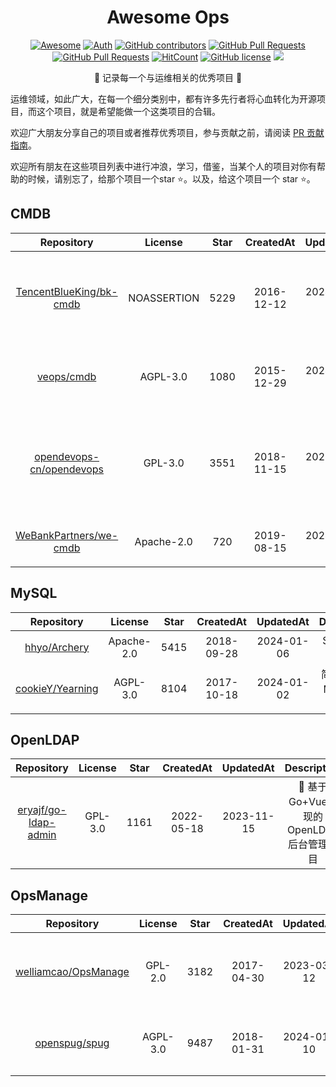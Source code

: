 <div align="center">
<h1>Awesome Ops</h1>

[![Awesome](https://awesome.re/badge.svg)](https://awesome.re)
[![Auth](https://img.shields.io/badge/Auth-eryajf-ff69b4)](https://github.com/eryajf)
[![GitHub contributors](https://img.shields.io/github/contributors/eryajf/awesome-ops)](https://github.com/eryajf/awesome-ops/graphs/contributors)
[![GitHub Pull Requests](https://img.shields.io/github/issues-pr/eryajf/awesome-ops)](https://github.com/eryajf/awesome-ops/pulls)
[![GitHub Pull Requests](https://img.shields.io/github/stars/eryajf/awesome-ops)](https://github.com/eryajf/awesome-ops/stargazers)
[![HitCount](https://views.whatilearened.today/views/github/eryajf/awesome-ops.svg)](https://github.com/eryajf/awesome-ops)
[![GitHub license](https://img.shields.io/github/license/eryajf/awesome-ops)](https://github.com/eryajf/awesome-ops/blob/main/LICENSE)
[![](https://img.shields.io/badge/Awesome-MyStarList-c780fa?logo=Awesome-Lists)](https://github.com/eryajf/awesome-stars-eryajf#readme)

<p>🧰 记录每一个与运维相关的优秀项目 🧰</p>
</div>

运维领域，如此广大，在每一个细分类别中，都有许多先行者将心血转化为开源项目，而这个项目，就是希望能做一个这类项目的合辑。

欢迎广大朋友分享自己的项目或者推荐优秀项目，参与贡献之前，请阅读 [PR 贡献指南](./CONTRIBUTING.md)。

欢迎所有朋友在这些项目列表中进行冲浪，学习，借鉴，当某个人的项目对你有帮助的时候，请别忘了，给那个项目一个star ⭐️。以及，给这个项目一个 star ⭐️。

## CMDB

| Repository  | License | Star  |CreatedAt | UpdatedAt  | Description |
|:-:|:-:|:-:|:-:|:-:|:-:|
| [TencentBlueKing/bk-cmdb](https://github.com/TencentBlueKing/bk-cmdb) | NOASSERTION | 5229 | 2016-12-12 | 2024-01-11 | 腾讯蓝鲸配置平台是一个面向资产及应用的企业级配置管理平台 |
| [veops/cmdb](https://github.com/veops/cmdb) | AGPL-3.0 | 1080 | 2015-12-29 | 2024-01-11 | 简单、轻量、通用的运维配置管理数据库 |
| [opendevops-cn/opendevops](https://github.com/opendevops-cn/opendevops) | GPL-3.0 | 3551 | 2018-11-15 | 2023-03-06 | 一站式DevOps、自动化运维、完全开源的云管理平台、自动化运维平台 |
| [WeBankPartners/we-cmdb](https://github.com/WeBankPartners/we-cmdb) | Apache-2.0 | 720 | 2019-08-15 | 2024-01-11 | 微众银行配置管理数据库系统 |


## MySQL

| Repository  | License | Star  |CreatedAt | UpdatedAt  | Description |
|:-:|:-:|:-:|:-:|:-:|:-:|
| [hhyo/Archery](https://github.com/hhyo/Archery) | Apache-2.0 | 5415 | 2018-09-28 | 2024-01-06 | SQL审核查询平台 |
| [cookieY/Yearning](https://github.com/cookieY/Yearning) | AGPL-3.0 | 8104 | 2017-10-18 | 2024-01-02 | 简单,高效的MYSQL 审计平台 |


## OpenLDAP

| Repository  | License | Star  |CreatedAt | UpdatedAt  | Description |
|:-:|:-:|:-:|:-:|:-:|:-:|
| [eryajf/go-ldap-admin](https://github.com/eryajf/go-ldap-admin) | GPL-3.0 | 1161 | 2022-05-18 | 2023-11-15 | 🌉 基于Go&#43;Vue实现的OpenLDAP后台管理项目 |


## OpsManage

| Repository  | License | Star  |CreatedAt | UpdatedAt  | Description |
|:-:|:-:|:-:|:-:|:-:|:-:|
| [welliamcao/OpsManage](https://github.com/welliamcao/OpsManage) | GPL-2.0 | 3182 | 2017-04-30 | 2023-03-12 | 代码部署、应用部署、计划任务、设备资产管理平台 |
| [openspug/spug](https://github.com/openspug/spug) | AGPL-3.0 | 9487 | 2018-01-31 | 2024-01-10 | 轻量级无Agent的自动化运维平台 |

